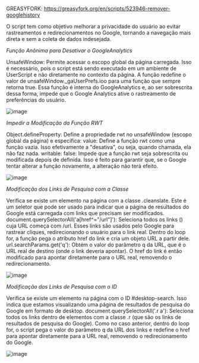 GREASYFORK: https://greasyfork.org/en/scripts/523946-remover-googlehistory

O script tem como objetivo melhorar a privacidade do usuário ao evitar rastreamentos e redirecionamentos no Google, tornando a navegação mais direta e sem a coleta de dados indesejada.

*Função Anônima para Desativar o GoogleAnalytics*

UnsafeWindow: Permite acessar o escopo global da página carregada. Isso é necessário, pois o script está sendo executado em um ambiente de UserScript e não diretamente no contexto da página.
A função redefine o valor de unsafeWindow._gaUserPrefs.ioo para uma função que sempre retorna true. Essa função é interna do GoogleAnalytics e, ao ser sobrescrita dessa forma, impede que o Google Analytics ative o rastreamento de preferências do usuário.

![image](https://github.com/user-attachments/assets/14f5c06b-41cc-4a9a-93ee-c24f03be6a4b)

*Impedir a Modificação da Função RWT*

Object.defineProperty: Define a propriedade rwt no unsafeWindow (escopo global da página) e especifica:
value: Define a função rwt como uma função vazia. Isso efetivamente a "desativa", ou seja, quando chamada, ela não faz nada.
writable: false: Impede que a função rwt seja sobrescrita ou modificada depois de definida. Isso é feito para garantir que, se o Google tentar alterar a função novamente, a alteração não terá efeito.

![image](https://github.com/user-attachments/assets/5ef9c7ea-6ccb-4fb9-b86b-e0e3a042bce0)

*Modificação dos Links de Pesquisa com a Classe*

Verifica se existe um elemento na página com a classe .cleanslate. Este é um seletor que pode ser usado para indicar que a página de resultados do Google está carregada com links que precisam ser modificados.
document.querySelectorAll('a[href^="/url"]'): Seleciona todos os links (<a>) cuja URL começa com /url. Esses links são usados pelo Google para rastrear cliques, redirecionando o usuário para o link real.
Dentro do loop for, a função pega o atributo href do link e cria um objeto URL a partir dele.
url.searchParams.get('q'): Obtém o valor do parâmetro q da URL, que é o URL real de destino (onde o link deveria apontar).
O href do link é então modificado para apontar diretamente para o URL real, removendo o redirecionamento.

![image](https://github.com/user-attachments/assets/936bac3c-8459-47a1-a2a6-5e7df4d0a5bc)

*Modificação dos Links de Pesquisa com o ID*

Verifica se existe um elemento na página com o ID #desktop-search. Isso indica que estamos visualizando uma página de resultados de pesquisa do Google em formato de desktop.
document.querySelectorAll('.r a'): Seleciona todos os links dentro de elementos com a classe .r (que são os links de resultados de pesquisa do Google).
Como no caso anterior, dentro do loop for, o script pega o valor do parâmetro q da URL dos links e redefine o href para apontar diretamente para a URL real, removendo o redirecionamento do Google.

![image](https://github.com/user-attachments/assets/82b92ba3-c73e-458d-b0ff-34a3857fcd07)
